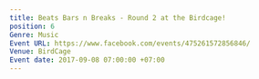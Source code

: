 ```yaml
---
title: Beats Bars n Breaks - Round 2 at the Birdcage!
position: 6
Genre: Music
Event URL: https://www.facebook.com/events/475261572856846/
Venue: BirdCage
Event date: 2017-09-08 07:00:00 +07:00
---
```



